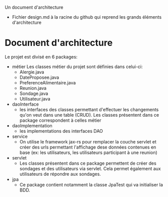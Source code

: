 Un document d'architecture 
- Fichier design.md à la racine du github qui reprend les grands éléments d'architecture 

<h1> Document d'architecture</h1>

Le projet est divisé en 6 packages:
 - métier
    Les classes métier du projet sont définies dans celui-ci:
      - Alergie.java
      - DateProposee.java
      - PreferenceAlimentaire.java
      - Reunion.java
      - Sondage.java
      - Utilisateur.java  
 - daoInterface
      - les interfaces des classes permettant d'effectuer les changements qu'on veut dans une table (CRUD). Les classes présentent dans ce package correspondent à celles métier
 - daoImplementation
      - les implementations des interfaces DAO
 - service
      - On utilise le framework jax-rs pour remplacer la couche servlet et créer des urls permettant l'affichage dese données contenues en base (ex: les utilisateurs, les utilisateurs participant à une reunion) 
 - servlet
      - Les classes présentent dans ce package permettent de créer des sondages et des utilisateurs via servlet. Cela permet également aux utilisateurs de répondre aux sondages.
 - jpa
      - Ce package contient notamment la classe JpaTest qui va initialiser la BDD.
 

